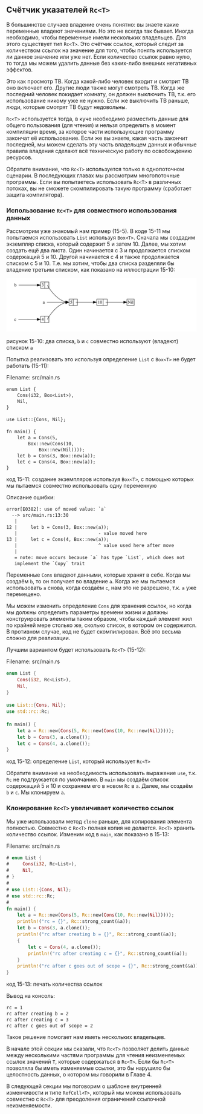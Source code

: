 ## Счётчик указателей `Rc<T>`

В большинстве случаев владение очень понятно: вы знаете какие переменные владеют
значениями. Но это не всегда так бывает. Иногда необходимо, чтобы переменные
имели нескольких владельцев. Для этого существует тип `Rc<T>`. Это счётчик ссылок,
который следит за количеством ссылок на значение для того, чтобы понять используется
ли данное значение или уже нет. Если количество ссылок равно нулю, то тогда мы
можем удалить данные без каких-либо внешних негативных эффектов.

Это как просмотр ТВ. Когда какой-либо человек входит и смотрит ТВ оно включает его.
Другие люди также могут смотреть ТВ. Когда же последний человек покидает комнату,
он должен выключить ТВ, т.к. его использование никому уже не нужно. Если же выключить
ТВ раньше, люди, которые смотрят ТВ будут недовольны.

`Rc<T>` используется тогда, в куче необходимо разместить данные для общего пользования
(для чтения) и нельзя определить в момент компиляции время, за которое части
использующие программу закончат её использование. Если же вы знаете, какая часть
закончит последней, мы можем сделать эту часть владельцем данных и обычные правила
владения сделают всё техническую работу по освобождению ресурсов.

Обратите внимание, что `Rc<T>` используется только в однопоточном сценарии. В последующих
главах мы рассмотрим многопоточные программы. Если вы попытаетесь использовать `Rc<T>`
в различных потоках, вы не сможете скомпилировать такую программу (сработает
защита компилятора).

### Использование `Rc<T>` для совместного использования данных

Рассмотрим уже знакомый нам пример (15-5). В коде 15-11 мы попытаемся
использовать `List` используя `Box<T>`. Сначала мы создадим экземпляр списка, который
содержит 5 и затем 10. Далее, мы хотим создать ещё два листа. Один начинается с 3
и продолжается списком содержащий 5 и 10. Другой начинается с 4 и также продолжается
списком с 5 и 10. Т.е. мы хотим, чтобы два списка разделяли бы владение третьим
списком, как показано на иллюстрации 15-10:

<img alt="Two lists that share ownership of a third list" src="img/trpl15-03.svg" class="center" />

<span class="caption">рисунок 15-10: два списка, `b` и `c` совместно используют
(владеют) списком `a`</span>

Попытка реализовать это используя определение `List` с `Box<T>` не будет работать
(15-11):

<span class="filename">Filename: src/main.rs</span>

```rust,ignore
enum List {
    Cons(i32, Box<List>),
    Nil,
}

use List::{Cons, Nil};

fn main() {
    let a = Cons(5,
        Box::new(Cons(10,
            Box::new(Nil))));
    let b = Cons(3, Box::new(a));
    let c = Cons(4, Box::new(a));
}
```

<span class="caption">код 15-11: создание экземпляров используя `Box<T>`, с помощью
которых мы пытаемся совместно использовать одну переменную</span>

Описание ошибки:

```text
error[E0382]: use of moved value: `a`
  --> src/main.rs:13:30
   |
12 |     let b = Cons(3, Box::new(a));
   |                              - value moved here
13 |     let c = Cons(4, Box::new(a));
   |                              ^ value used here after move
   |
   = note: move occurs because `a` has type `List`, which does not
   implement the `Copy` trait
```

Переменные `Cons` владеют данными, которые хранят в себе. Когда мы создаём `b`, то
он получает во владение `a`. Когда же мы пытаемся использовать `a` снова, когда
создаём `c`, нам это не разрешено, т.к. `a` уже перемещено.

Мы можем изменить определение `Cons` для хранения ссылок, но когда мы должны
определить параметры времени жизни и должны конструировать элементы таким образом,
чтобы каждый элемент жил по крайней мере столько же, сколько список, в котором он
содержится. В противном случае, код не будет скомпилирован. Всё это весьма сложно
для реализации.

Лучшим вариантом будет использовать `Rc<T>` (15-12):

<span class="filename">Filename: src/main.rs</span>

```rust
enum List {
    Cons(i32, Rc<List>),
    Nil,
}

use List::{Cons, Nil};
use std::rc::Rc;

fn main() {
    let a = Rc::new(Cons(5, Rc::new(Cons(10, Rc::new(Nil)))));
    let b = Cons(3, a.clone());
    let c = Cons(4, a.clone());
}
```

<span class="caption">код 15-12: определение `List`, который использует `Rc<T>`</span>

Обратите внимание на необходимость использовать выражение `use`, т.к. `Rc` не подгружается
по умолчанию. В `main` мы создаём список содержащий 5 и 10 и сохраняем его в новом
`Rc` в `a`. Далее, мы создаём `b` и `c`. Мы клонируем `a`.

### Клонирование `Rc<T>` увеличивает количество ссылок

Мы уже использовали метод `clone` раньше, для копирования элемента полностью.
Совместно с `Rc<T>` полная копия не делается. `Rc<T>` хранить количество ссылок.
Изменим код в `main`, как показано в 15-13:

<span class="filename">Filename: src/main.rs</span>

```rust
# enum List {
#     Cons(i32, Rc<List>),
#     Nil,
# }
#
# use List::{Cons, Nil};
# use std::rc::Rc;
#
fn main() {
    let a = Rc::new(Cons(5, Rc::new(Cons(10, Rc::new(Nil)))));
    println!("rc = {}", Rc::strong_count(&a));
    let b = Cons(3, a.clone());
    println!("rc after creating b = {}", Rc::strong_count(&a));
    {
        let c = Cons(4, a.clone());
        println!("rc after creating c = {}", Rc::strong_count(&a));
    }
    println!("rc after c goes out of scope = {}", Rc::strong_count(&a));
}
```

<span class="caption">код 15-13: печать количества ссылок</span>

Вывод на консоль:

```text
rc = 1
rc after creating b = 2
rc after creating c = 3
rc after c goes out of scope = 2
```

Такое решение помогает нам иметь нескольких владельцев.

В начале этой секции мы сказали, что `Rc<T>` позволяет делить данные между несколькими
частями программы для чтения неизменяемых ссылок значений `T`, которые содержаться
в `Rc<T>`. Если бы `Rc<T>` позволяла бы иметь изменяемые ссылки, это бы нарушило бы
целостность данных, о котором мы говорили в Главе 4.

В следующей секции мы поговорим о шаблоне внутренней изменчивости и типе `RefCell<T>`,
который мы можем использовать совместно с  `Rc<T>` для преодоления ограничений
ссылочной неизменяемости.
